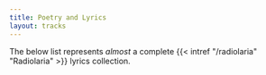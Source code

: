 ```yaml
---
title: Poetry and Lyrics
layout: tracks
---
```


The below list represents *almost* a complete {{< intref "/radiolaria" "Radiolaria" >}} lyrics collection.

